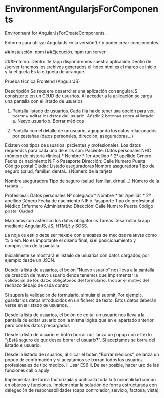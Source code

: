 # EnvironmentAngularjsForComponents
Environment for AngularJsForCreateComponents.

Entorno para utilizar AngularJs en la versión 1.7 y poder crear componentes.

##Instalación.
npm i
##Ejecución.
npm run server

###Entorno.
Dentro de /app dispondremos nuestra aplicación 
Dentro de /server tenemos los archivos generados el index.html es el marco de inicio y la etiqueta <c-app></c-app>Es la etiqueta de arranque.

Prueba técnica Frontend (AngularJS)

Descripción
Se requiere desarrollar una aplicación con angularJS consistente en un  CRUD de usuarios. Al acceder a la aplicación se carga una pantalla con el listado de usuarios
1. Pantalla listado de usuarios. Cada fila ha de tener una opción para ver, borrar y editar los datos del usuario. Añadir 2 botones sobre el listado:
a. Nuevo usuario
b. Borrar médicos

2. Pantalla con el detalle de un usuario, agrupando los datos relacionados por pestañas (datos personales, dirección, aseguradoras…)

Existen dos tipos de usuarios: pacientes y profesionales. Los datos requeridos para cada uno de ellos son:
Paciente:
Datos personales
NHC (número de historia clínica) * 
Nombre *
1er Apellido *
2º apellido
Género
Fecha de nacimiento
NIF o Pasaporte
Dirección:
Calle
Numero
Puerta
Código postal
Ciudad
Listado aseguradoras
Nombre aseguradora
Tipo de seguro (salud, familiar, dental…)
Número de la tarjeta

Nombre aseguradora
Tipo de seguro (salud, familiar, dental…)
Número de la tarjeta
…

Profesional:
Datos personales
Nº colegiado *
Nombre *
1er Apellido *
2º apellido
Género
Fecha de nacimiento
NIF o Pasaporte
Tipo de profesional
Médico
Enfermero
Administrativo
Dirección:
Calle
Numero
Puerta
Código postal
Ciudad

Marcados con asterisco los datos obligatorios
Tareas
Desarrollar la app mediante AngularJS, JS, HTML5 y SCSS. 

La hoja de estilo debe ser flexible con unidades de medidas relativas cómo % o em. No es importante el diseño final, sí el posicionamiento y composición de la pantalla.

Inicialmente se mostrará el listado de usuarios con datos cargados, por ejemplo desde un JSON. 

Desde la lista de usuarios, el botón  “Nuevo usuario” nos lleva a la pantalla de creación de nuevo usuario donde tenemos que implementar la validación de los datos obligatorios del formulario. Indicar el motivo del rechazo debajo de cada control.

Si supera la validación de formulario, simular el submit. Por ejemplo, guardar los datos introducidos en un fichero de texto. Estos datos deberán verse en el listado de usuarios.

Desde la lista de usuarios, el botón de editar un usuario nos lleva a la pantalla de editar usuario con la misma lógica  que en el apartado anterior pero con los datos precargados.

Desde la lista de usuario el botón borrar nos lanza un popup con el texto “¿Está seguro de que desea borrar el usuario?”. Si aceptamos se borra del listado el usuario.

Desde la listado de usuarios, al clicar el botón “Borrar médicos”, se lanza un popup de confirmación y si aceptamos se borran todos los usuarios profesionales de tipo médico.
i. Usar ES6
ii. De ser posible, hacer uso de las funciones call o apply

Implementar de forma factorizada y unificada toda la funcionalidad común en objetos y funciones. Implementar la solución de forma estructurada con delegación de responsabilidades (capa controlador, servicio, factoría, vista)
